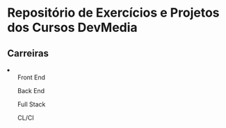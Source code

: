 <h1>Repositório de Exercícios e Projetos dos Cursos DevMedia</h1>
<h2>Carreiras</h2>
<li>
    <ul>Front End</ul>
    <ul>Back End</ul>
    <ul>Full Stack</ul>
    <ul>CL/CI</ul>
</li>